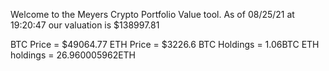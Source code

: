 Welcome to the Meyers Crypto Portfolio Value tool. 
As of 08/25/21 at 19:20:47 our valuation is $138997.81 

BTC Price = $49064.77
 ETH Price = $3226.6
BTC Holdings = 1.06BTC
 ETH holdings = 26.960005962ETH 
